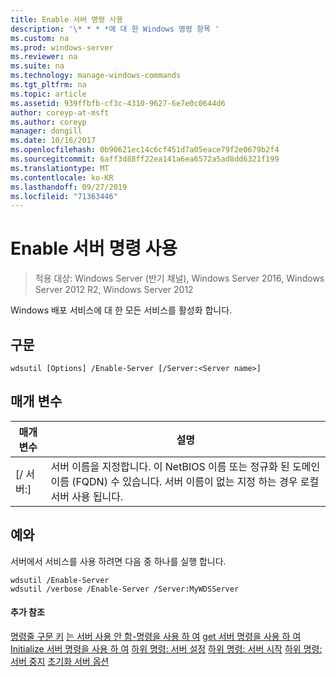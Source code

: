 ```yaml
---
title: Enable 서버 명령 사용
description: '\* * * *에 대 한 Windows 명령 항목 '
ms.custom: na
ms.prod: windows-server
ms.reviewer: na
ms.suite: na
ms.technology: manage-windows-commands
ms.tgt_pltfrm: na
ms.topic: article
ms.assetid: 939ffbfb-cf3c-4310-9627-6e7e0c0644d6
author: coreyp-at-msft
ms.author: coreyp
manager: dongill
ms.date: 10/16/2017
ms.openlocfilehash: 0b90621ec14c6cf451d7a05eace79f2e0679b2f4
ms.sourcegitcommit: 6aff3d88ff22ea141a6ea6572a5ad8dd6321f199
ms.translationtype: MT
ms.contentlocale: ko-KR
ms.lasthandoff: 09/27/2019
ms.locfileid: "71363446"
---
```

# <a name="using-the-enable-server-command"></a>Enable 서버 명령 사용

>적용 대상: Windows Server (반기 채널), Windows Server 2016, Windows Server 2012 R2, Windows Server 2012

Windows 배포 서비스에 대 한 모든 서비스를 활성화 합니다.
## <a name="syntax"></a>구문
```
wdsutil [Options] /Enable-Server [/Server:<Server name>]
```
## <a name="parameters"></a>매개 변수
|매개 변수|설명|
|-------|--------|
|[/ 서버:<Server name>]|서버 이름을 지정합니다. 이 NetBIOS 이름 또는 정규화 된 도메인 이름 (FQDN) 수 있습니다. 서버 이름이 없는 지정 하는 경우 로컬 서버 사용 됩니다.|
## <a name="BKMK_examples"></a>예와
서버에서 서비스를 사용 하려면 다음 중 하나를 실행 합니다.
```
wdsutil /Enable-Server
wdsutil /verbose /Enable-Server /Server:MyWDSServer
```
#### <a name="additional-references"></a>추가 참조
[명령줄 구문 키](command-line-syntax-key.md)
[는 서버 사용 안 함-명령을 사용 하 여](using-the-disable-server-command.md)
[get 서버 명령을 사용 하 여](using-the-get-server-command.md)
[Initialize 서버 명령을 사용 하 여](using-the-initialize-server-command.md)
[하위 명령: 서버 설정](subcommand-set-server.md)
[하위 명령: 서버 시작](subcommand-start-server.md)
[하위 명령: 서버 중지](subcommand-stop-server.md)
[초기화 서버 옵션](the-uninitialize-server-option.md)
